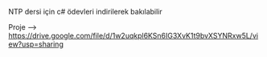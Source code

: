 NTP dersi için c# ödevleri indirilerek bakılabilir

Proje --> https://drive.google.com/file/d/1w2uqkpl6KSn6IG3XvK1t9bvXSYNRxw5L/view?usp=sharing

